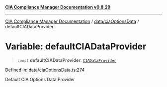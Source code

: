 [**CIA Compliance Manager Documentation v0.8.29**](../../../README.md)

***

[CIA Compliance Manager Documentation](../../../modules.md) / [data/ciaOptionsData](../README.md) / defaultCIADataProvider

# Variable: defaultCIADataProvider

> `const` **defaultCIADataProvider**: [`CIADataProvider`](../../../types/interfaces/CIADataProvider.md)

Defined in: [data/ciaOptionsData.ts:274](https://github.com/Hack23/cia-compliance-manager/blob/5836b4c74e2010cd05eca63c0016fd711c628ec9/src/data/ciaOptionsData.ts#L274)

Default CIA Options Data Provider
